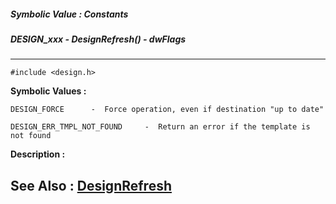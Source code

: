 ##### Symbolic Value : Constants
##### DESIGN_xxx - DesignRefresh() - dwFlags
---
```
#include <design.h>
```

**Symbolic Values :**

	DESIGN_FORCE	  -  Force operation, even if destination "up to date"

	DESIGN_ERR_TMPL_NOT_FOUND	  -  Return an error if the template is not found


**Description :**




**See Also :**
[DesignRefresh](/domino-c-api-docs/reference/Func/DesignRefresh)
---
